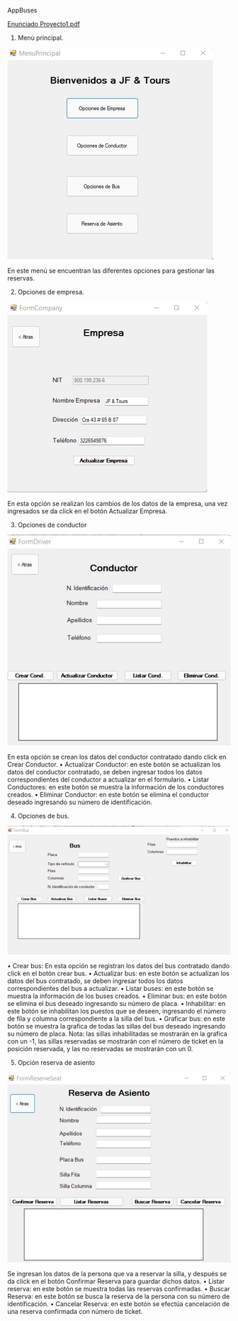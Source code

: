 AppBuses

[Enunciado Proyecto1.pdf](https://github.com/SebasTamayoA/AppBuses/files/8474321/Enunciado.Proyecto1.pdf)

1.	Menú principal.

![img1](https://github.com/SebasTamayoA/AppReservasAsientos/blob/master/img/menuPrincipal.jpg)

En este menú se encuentran las diferentes opciones para gestionar las reservas.

2.	Opciones de empresa.

![img1](https://github.com/SebasTamayoA/AppReservasAsientos/blob/master/img/opcionesEmpresa.jpg)

En esta opción se realizan los cambios de los datos de la empresa, una vez ingresados se da click en el botón Actualizar Empresa.

3.	Opciones de conductor

![img1](https://github.com/SebasTamayoA/AppReservasAsientos/blob/master/img/opcionesConductor.jpg)

En esta opción se crean los datos del conductor contratado dando click en Crear Conductor.
•	Actualizar Conductor: en este botón se actualizan los datos del conductor contratado, se deben ingresar todos los datos correspondientes del conductor a actualizar en el formulario.
•	Listar Conductores: en este botón se muestra la información de los conductores creados.
•	Eliminar Conductor: en este botón se elimina el conductor deseado ingresando su número de identificación.

4.	Opciones de bus.

![img1](https://github.com/SebasTamayoA/AppReservasAsientos/blob/master/img/opcionesBus.png)

•	Crear bus: En esta opción se registran los datos del bus contratado dando click en el botón crear bus.
•	Actualizar bus: en este botón se actualizan los datos del bus contratado, se deben ingresar todos los datos correspondientes del bus a actualizar.
•	Listar buses: en este botón se muestra la información de los buses creados.
•	Eliminar bus: en este botón se elimina el bus deseado ingresando su número de placa.
•	Inhabilitar: en este botón se inhabilitan los puestos que se deseen, ingresando el número de fila y columna correspondiente a la silla del bus.
•	Graficar bus: en este botón se muestra la grafica de todas las sillas del bus deseado ingresando su número de placa.
Nota: las sillas inhabilitadas se mostrarán en la grafica con un -1, las sillas reservadas se mostrarán con el número de ticket en la posición reservada, y las no reservadas se mostrarán con un 0.

5.	Opción reserva de asiento

![img1](https://github.com/SebasTamayoA/AppReservasAsientos/blob/master/img/opcionesReserva.jpg)
 
Se ingresan los datos de la persona que va a reservar la silla, y después se da click en el botón Confirmar Reserva para guardar dichos datos.
•	Listar reserva: en este botón se muestra todas las reservas confirmadas.
•	Buscar Reserva: en este botón se busca la reserva de la persona con su número de identificación.
•	Cancelar Reserva: en este botón se efectúa cancelación de una reserva confirmada con número de ticket.

